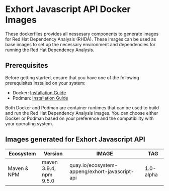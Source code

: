 # Exhort Javascript API Docker Images

These dockerfiles provides all nessesary components to generate images for Red Hat Dependency Analysis (RHDA). 
These images can be used as base images to set up the necessary environment and dependencies for running the Red Hat Dependency Analysis.

## Prerequisites
Before getting started, ensure that you have one of the following prerequisites installed on your system:

- Docker: [Installation Guide](https://docs.docker.com/get-docker/)
- Podman: [Installation Guide](https://podman.io/docs/installation)

Both Docker and Podman are container runtimes that can be used to build and run the Red Hat Dependency Analysis images. You can choose either Docker or Podman based on your preference and the compatibility with your operating system.

## Images generated for Exhort Javascript API

Ecosystem     | Version                                                            | IMAGE                                           | TAG               | 
------------- | ------------------------------------------------------------------ | ----------------------------------------------- |-------------------|
Maven & NPM   | maven 3.9.4, <br>npm 9.5.0                                         |  quay.io/ecosystem-appeng/exhort-javascript-api | 1.0-alpha         |

